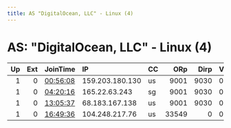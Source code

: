 ```yaml
---
title: AS "DigitalOcean, LLC" - Linux (4)
---
```


# AS: "DigitalOcean, LLC" - Linux (4)

|   Up |   Ext | JoinTime                                                                                            | IP              | CC   |   ORp |   Dirp | Version   | Contact   | Nickname        |   eFamMembers |
|-----:|------:|:----------------------------------------------------------------------------------------------------|:----------------|:-----|------:|-------:|:----------|:----------|:----------------|--------------:|
|    1 |     0 | [00:56:08](https://metrics.torproject.org/rs.html#details/012B650FBA936005D5ADD7BA10C8D51CCB35B450) | 159.203.180.130 | us   |  9001 |   9030 | 0.2.9.13  | None      | tallow          |             1 |
|    1 |     0 | [04:20:16](https://metrics.torproject.org/rs.html#details/3BA742CBF00133AB4C6BCAED06A90E94C26C75BF) | 165.22.63.243   | sg   |  9001 |   9030 | 0.2.9.11  | None      | vadivosh        |             1 |
|    1 |     0 | [13:05:37](https://metrics.torproject.org/rs.html#details/B8B7EBCC23FB3AAA73AEC1135B6E8508A31EF000) | 68.183.167.138  | us   |  9001 |   9030 | 0.2.9.13  | None      | elegantlanguage |             1 |
|    1 |     0 | [16:49:36](https://metrics.torproject.org/rs.html#details/AE22B6B2B3084180A2608FBE929D3A6BBD3C6B05) | 104.248.217.76  | us   | 33549 |      0 | 0.4.1.6   | None      | Unnamed         |             1 |
